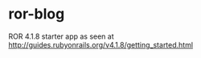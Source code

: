 # ror-blog
ROR 4.1.8 starter app as seen at http://guides.rubyonrails.org/v4.1.8/getting_started.html
